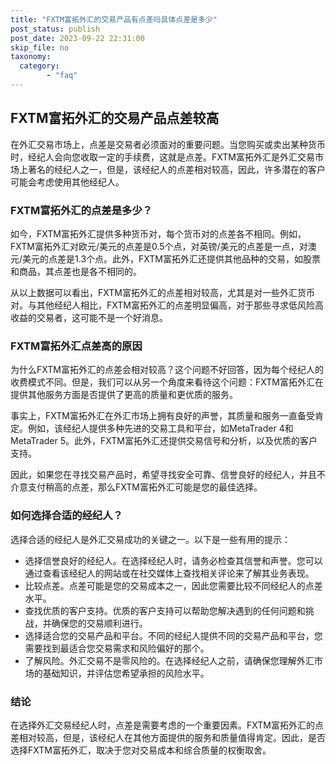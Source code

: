 ```yaml
---
title: "FXTM富拓外汇的交易产品有点差吗具体点差是多少"
post_status: publish
post_date: 2023-09-22 22:31:00
skip_file: no
taxonomy:
  category:
        - "faq"
---
```


## FXTM富拓外汇的交易产品点差较高

在外汇交易市场上，点差是交易者必须面对的重要问题。当您购买或卖出某种货币时，经纪人会向您收取一定的手续费，这就是点差。FXTM富拓外汇是外汇交易市场上著名的经纪人之一，但是，该经纪人的点差相对较高，因此，许多潜在的客户可能会考虑使用其他经纪人。

### FXTM富拓外汇的点差是多少？

如今，FXTM富拓外汇提供多种货币对，每个货币对的点差各不相同。例如，FXTM富拓外汇对欧元/美元的点差是0.5个点，对英镑/美元的点差是一点，对澳元/美元的点差是1.3个点。此外，FXTM富拓外汇还提供其他品种的交易，如股票和商品，其点差也是各不相同的。

从以上数据可以看出，FXTM富拓外汇的点差相对较高，尤其是对一些外汇货币对。与其他经纪人相比，FXTM富拓外汇的点差明显偏高，对于那些寻求低风险高收益的交易者，这可能不是一个好消息。

### FXTM富拓外汇点差高的原因

为什么FXTM富拓外汇的点差会相对较高？这个问题不好回答，因为每个经纪人的收费模式不同。但是，我们可以从另一个角度来看待这个问题：FXTM富拓外汇在提供其他服务方面是否提供了更高的质量和更优质的服务。

事实上，FXTM富拓外汇在外汇市场上拥有良好的声誉，其质量和服务一直备受肯定。例如，该经纪人提供多种先进的交易工具和平台，如MetaTrader 4和MetaTrader 5。此外，FXTM富拓外汇还提供交易信号和分析，以及优质的客户支持。

因此，如果您在寻找交易产品时，希望寻找安全可靠、信誉良好的经纪人，并且不介意支付稍高的点差，那么FXTM富拓外汇可能是您的最佳选择。

### 如何选择合适的经纪人？

选择合适的经纪人是外汇交易成功的关键之一。以下是一些有用的提示：

- 选择信誉良好的经纪人。在选择经纪人时，请务必检查其信誉和声誉。您可以通过查看该经纪人的网站或在社交媒体上查找相关评论来了解其业务表现。
- 比较点差。点差可能是您的交易成本之一，因此您需要比较不同经纪人的点差水平。
- 查找优质的客户支持。优质的客户支持可以帮助您解决遇到的任何问题和挑战，并确保您的交易顺利进行。
- 选择适合您的交易产品和平台。不同的经纪人提供不同的交易产品和平台，您需要找到最适合您交易需求和风险偏好的那个。
- 了解风险。外汇交易不是零风险的。在选择经纪人之前，请确保您理解外汇市场的基础知识，并评估您希望承担的风险水平。

### 结论

在选择外汇交易经纪人时，点差是需要考虑的一个重要因素。FXTM富拓外汇的点差相对较高，但是，该经纪人在其他方面提供的服务和质量值得肯定。因此，是否选择FXTM富拓外汇，取决于您对交易成本和综合质量的权衡取舍。
